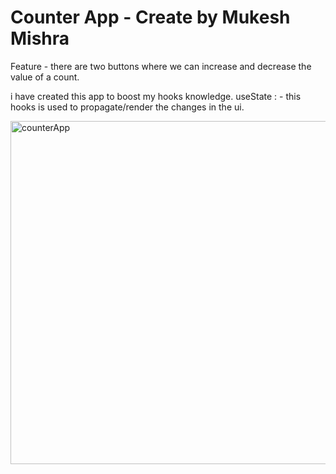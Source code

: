 # Counter App - Create by Mukesh Mishra 
Feature - there are two buttons where we can increase and decrease the 
value of a count.

i have created this app to boost my hooks knowledge.
useState : - this hooks is used to propagate/render the changes in the ui.

<img width="549" alt="counterApp" src="https://github.com/mukeshmishrra/React-Framework/assets/88608361/f2f27451-d52a-41be-b609-1d2c840b43cc">
